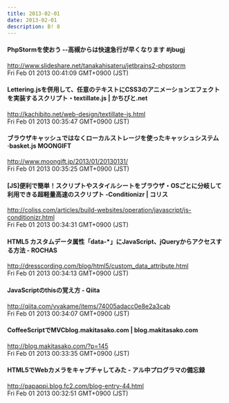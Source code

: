 ```yaml
---
title: 2013-02-01
date: 2013-02-01
description: B! 8
---
```


#### PhpStormを使おう --高槻からは快速急行が早くなります #jbugj
http://www.slideshare.net/tanakahisateru/jetbrains2-phpstorm<br>
Fri Feb 01 2013 00:41:09 GMT+0900 (JST)<br>


#### Lettering.jsを併用して、任意のテキストにCSS3のアニメーションエフェクトを実装するスクリプト・textillate.js | かちびと.net
http://kachibito.net/web-design/textillate-js.html<br>
Fri Feb 01 2013 00:35:47 GMT+0900 (JST)<br>


#### ブラウザキャッシュではなくローカルストレージを使ったキャッシュシステム·basket.js MOONGIFT
http://www.moongift.jp/2013/01/20130131/<br>
Fri Feb 01 2013 00:35:25 GMT+0900 (JST)<br>


####   [JS]便利で簡単！スクリプトやスタイルシートをブラウザ・OSごとに分岐して利用できる超軽量高速のスクリプト -Conditionizr | コリス
http://coliss.com/articles/build-websites/operation/javascript/js-conditionizr.html<br>
Fri Feb 01 2013 00:34:31 GMT+0900 (JST)<br>


#### HTML5 カスタムデータ属性「data-*」にJavaScript、jQueryからアクセスする方法 - ROCHAS
http://dresscording.com/blog/html5/custom_data_attribute.html<br>
Fri Feb 01 2013 00:34:13 GMT+0900 (JST)<br>


#### JavaScriptのthisの覚え方 - Qiita
http://qiita.com/vvakame/items/74005adacc0e8e2a3cab<br>
Fri Feb 01 2013 00:34:07 GMT+0900 (JST)<br>


#### CoffeeScriptでMVCblog.makitasako.com | blog.makitasako.com
http://blog.makitasako.com/?p=145<br>
Fri Feb 01 2013 00:33:35 GMT+0900 (JST)<br>


#### HTML5でWebカメラをキャプチャしてみた - アル中プログラマの備忘録
http://papappi.blog.fc2.com/blog-entry-44.html<br>
Fri Feb 01 2013 00:32:51 GMT+0900 (JST)<br>


